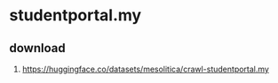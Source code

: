 # studentportal.my

## download

1. https://huggingface.co/datasets/mesolitica/crawl-studentportal.my